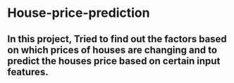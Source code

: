 # House-price-prediction
## In this project, Tried to find out the factors based on which prices of houses are changing and to predict the houses price based on certain input features.
